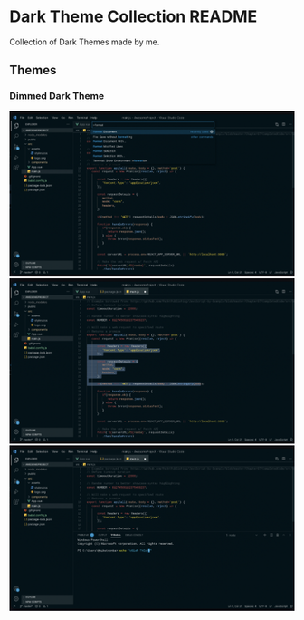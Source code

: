 # Dark Theme Collection README

Collection of Dark Themes made by me.

## Themes

### Dimmed Dark Theme

![Screenshot 1](https://github.com/jte0711/Dim-Dark-Theme/blob/main/screenshots/Screen%20Shot%202021-10-15%20at%209.29.32%20pm.png)
![Screenshot 2](https://github.com/jte0711/Dim-Dark-Theme/blob/main/screenshots/Screen%20Shot%202021-10-15%20at%209.29.36%20pm.png)
![Screenshot 3](https://github.com/jte0711/Dim-Dark-Theme/blob/main/screenshots/Screen%20Shot%202021-10-15%20at%209.29.40%20pm.png)
